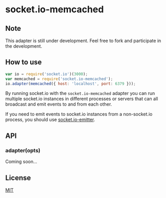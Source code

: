 # socket.io-memcached

## Note

This adapter is still under development. Feel free to fork and participate in the development.

## How to use

```js
var io = require('socket.io')(3000);
var memcached = require('socket.io-memcached');
io.adapter(memcached({ host: 'localhost', port: 6379 }));
```

By running socket.io with the `socket.io-memcached` adapter you can run
multiple socket.io instances in different processes or servers that can
all broadcast and emit events to and from each other.

If you need to emit events to socket.io instances from a non-socket.io
process, you should use [socket.io-emitter](http:///github.com/Automattic/socket.io-emitter).

## API

### adapter(opts)

Coming soon...

## License
[MIT](/LICENSE)
